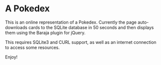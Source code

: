 # A Pokedex
This is an online representation of a Pokedex. Currently the page auto-downloads cards to the SQLite database in 50 seconds and then displays them using the Baraja plugin for jQuery.

This requires SQLite3 and CURL support, as well as an internet connection to access some resources.

Enjoy!